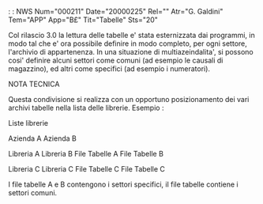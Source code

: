  :  : NWS Num="000211" Date="20000225" Rel="" Atr="G. Galdini" Tem="APP" App="B£" Tit="Tabelle" Sts="20"

Col rilascio 3.0 la lettura delle tabelle e' stata esternizzata dai programmi, in modo tal che e' ora possibile definire in modo completo, per ogni settore, l'archivio di appartenenza. In una situazione di multiazeindalita', si possono cosi' definire alcuni settori come comuni (ad esempio le causali di magazzino), ed altri come specifici (ad esempio i numeratori).


NOTA TECNICA

Questa condivisione si realizza con un opportuno posizionamento dei vari archivi tabelle nella lista delle librerie.
Esempio : 

Liste librerie

Azienda A                                  Azienda B

Libreria A                                 Libreria B
   File Tabelle A                                  File Tabelle B


Libreria C                                 Libreria C
   File Tabelle C                                  File Tabelle C


I file tabelle A e B contengono i settori specifici, il file tabelle  contiene i settori comuni.



